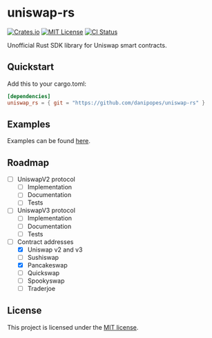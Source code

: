 # uniswap-rs

[![Crates.io][crates-badge]][crates-url]
[![MIT License][mit-badge]][mit-url]
[![CI Status][actions-badge]][actions-url]

[crates-badge]: https://img.shields.io/crates/v/uniswap-rs.svg
[crates-url]: https://crates.io/crates/uniswap-rs
[mit-badge]: https://img.shields.io/badge/license-MIT-blue.svg
[mit-url]: https://github.com/danipopes/uniswap-rs/blob/master/LICENSE
[actions-badge]: https://github.com/danipopes/uniswap-rs/workflows/CI/badge.svg
[actions-url]: https://github.com/danipopes/uniswap-rs/actions?query=workflow%3ACI+branch%3Amaster

Unofficial Rust SDK library for Uniswap smart contracts.

## Quickstart

Add this to your cargo.toml:

```toml
[dependencies]
uniswap_rs = { git = "https://github.com/danipopes/uniswap-rs" }
```

## Examples

Examples can be found [here][examples].

[examples]: https://github.com/danipopes/uniswap-rs/tree/master/examples

## Roadmap

-   [ ] UniswapV2 protocol
    -   [ ] Implementation
    -   [ ] Documentation
    -   [ ] Tests
-   [ ] UniswapV3 protocol
    -   [ ] Implementation
    -   [ ] Documentation
    -   [ ] Tests
-   [ ] Contract addresses
    -   [x] Uniswap v2 and v3
    -   [ ] Sushiswap
    -   [x] Pancakeswap
    -   [ ] Quickswap
    -   [ ] Spookyswap
    -   [ ] Traderjoe

## License

This project is licensed under the [MIT license](https://github.com/danipopes/uniswap-rs/blob/master/LICENSE).
